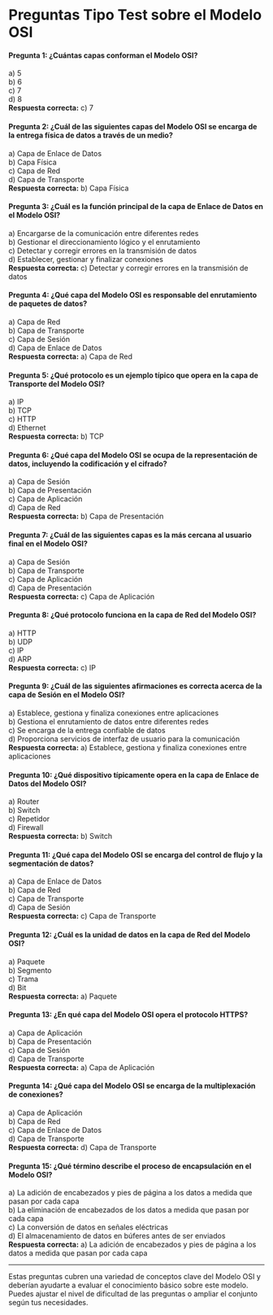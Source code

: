 # **Preguntas Tipo Test sobre el Modelo OSI**

#### **Pregunta 1: ¿Cuántas capas conforman el Modelo OSI?**
a) 5  
b) 6  
c) 7  
d) 8  
**Respuesta correcta:** c) 7

#### **Pregunta 2: ¿Cuál de las siguientes capas del Modelo OSI se encarga de la entrega física de datos a través de un medio?**
a) Capa de Enlace de Datos  
b) Capa Física  
c) Capa de Red  
d) Capa de Transporte  
**Respuesta correcta:** b) Capa Física

#### **Pregunta 3: ¿Cuál es la función principal de la capa de Enlace de Datos en el Modelo OSI?**
a) Encargarse de la comunicación entre diferentes redes  
b) Gestionar el direccionamiento lógico y el enrutamiento  
c) Detectar y corregir errores en la transmisión de datos  
d) Establecer, gestionar y finalizar conexiones  
**Respuesta correcta:** c) Detectar y corregir errores en la transmisión de datos

#### **Pregunta 4: ¿Qué capa del Modelo OSI es responsable del enrutamiento de paquetes de datos?**
a) Capa de Red  
b) Capa de Transporte  
c) Capa de Sesión  
d) Capa de Enlace de Datos  
**Respuesta correcta:** a) Capa de Red

#### **Pregunta 5: ¿Qué protocolo es un ejemplo típico que opera en la capa de Transporte del Modelo OSI?**
a) IP  
b) TCP  
c) HTTP  
d) Ethernet  
**Respuesta correcta:** b) TCP

#### **Pregunta 6: ¿Qué capa del Modelo OSI se ocupa de la representación de datos, incluyendo la codificación y el cifrado?**
a) Capa de Sesión  
b) Capa de Presentación  
c) Capa de Aplicación  
d) Capa de Red  
**Respuesta correcta:** b) Capa de Presentación

#### **Pregunta 7: ¿Cuál de las siguientes capas es la más cercana al usuario final en el Modelo OSI?**
a) Capa de Sesión  
b) Capa de Transporte  
c) Capa de Aplicación  
d) Capa de Presentación  
**Respuesta correcta:** c) Capa de Aplicación

#### **Pregunta 8: ¿Qué protocolo funciona en la capa de Red del Modelo OSI?**
a) HTTP  
b) UDP  
c) IP  
d) ARP  
**Respuesta correcta:** c) IP

#### **Pregunta 9: ¿Cuál de las siguientes afirmaciones es correcta acerca de la capa de Sesión en el Modelo OSI?**
a) Establece, gestiona y finaliza conexiones entre aplicaciones  
b) Gestiona el enrutamiento de datos entre diferentes redes  
c) Se encarga de la entrega confiable de datos  
d) Proporciona servicios de interfaz de usuario para la comunicación  
**Respuesta correcta:** a) Establece, gestiona y finaliza conexiones entre aplicaciones

#### **Pregunta 10: ¿Qué dispositivo típicamente opera en la capa de Enlace de Datos del Modelo OSI?**
a) Router  
b) Switch  
c) Repetidor  
d) Firewall  
**Respuesta correcta:** b) Switch

#### **Pregunta 11: ¿Qué capa del Modelo OSI se encarga del control de flujo y la segmentación de datos?**
a) Capa de Enlace de Datos  
b) Capa de Red  
c) Capa de Transporte  
d) Capa de Sesión  
**Respuesta correcta:** c) Capa de Transporte

#### **Pregunta 12: ¿Cuál es la unidad de datos en la capa de Red del Modelo OSI?**
a) Paquete  
b) Segmento  
c) Trama  
d) Bit  
**Respuesta correcta:** a) Paquete

#### **Pregunta 13: ¿En qué capa del Modelo OSI opera el protocolo HTTPS?**
a) Capa de Aplicación  
b) Capa de Presentación  
c) Capa de Sesión  
d) Capa de Transporte  
**Respuesta correcta:** a) Capa de Aplicación

#### **Pregunta 14: ¿Qué capa del Modelo OSI se encarga de la multiplexación de conexiones?**
a) Capa de Aplicación  
b) Capa de Red  
c) Capa de Enlace de Datos  
d) Capa de Transporte  
**Respuesta correcta:** d) Capa de Transporte

#### **Pregunta 15: ¿Qué término describe el proceso de encapsulación en el Modelo OSI?**
a) La adición de encabezados y pies de página a los datos a medida que pasan por cada capa  
b) La eliminación de encabezados de los datos a medida que pasan por cada capa  
c) La conversión de datos en señales eléctricas  
d) El almacenamiento de datos en búferes antes de ser enviados  
**Respuesta correcta:** a) La adición de encabezados y pies de página a los datos a medida que pasan por cada capa

---

Estas preguntas cubren una variedad de conceptos clave del Modelo OSI y deberían ayudarte a evaluar el conocimiento básico sobre este modelo. Puedes ajustar el nivel de dificultad de las preguntas o ampliar el conjunto según tus necesidades.